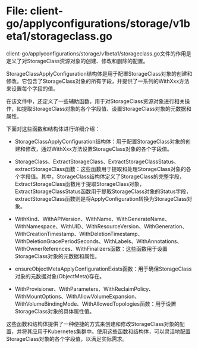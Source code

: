 # File: client-go/applyconfigurations/storage/v1beta1/storageclass.go

client-go/applyconfigurations/storage/v1beta1/storageclass.go文件的作用是定义了对StorageClass资源对象的创建、修改和删除的配置。

StorageClassApplyConfiguration结构体是用于配置StorageClass对象的创建和修改。它包含了StorageClass对象的所有字段，并提供了一系列的WithXxx方法来设置每个字段的值。

在该文件中，还定义了一些辅助函数，用于对StorageClass资源对象进行相关操作，如提取StorageClass对象的各个字段值、设置StorageClass对象的元数据和属性。

下面对这些函数和结构体进行详细介绍：

- StorageClassApplyConfiguration结构体：用于配置StorageClass对象的创建和修改，通过WithXxx方法设置StorageClass对象的各个字段值。

- StorageClass、ExtractStorageClass、ExtractStorageClassStatus、extractStorageClass函数：这些函数用于提取和处理StorageClass对象的各个字段值。其中，StorageClass结构体定义了StorageClass的完整字段，ExtractStorageClass函数用于提取StorageClass对象，ExtractStorageClassStatus函数用于提取StorageClass对象的Status字段，extractStorageClass函数则是将ApplyConfiguration转换为StorageClass对象。

- WithKind、WithAPIVersion、WithName、WithGenerateName、WithNamespace、WithUID、WithResourceVersion、WithGeneration、WithCreationTimestamp、WithDeletionTimestamp、WithDeletionGracePeriodSeconds、WithLabels、WithAnnotations、WithOwnerReferences、WithFinalizers函数：这些函数用于设置StorageClass对象的元数据和属性。

- ensureObjectMetaApplyConfigurationExists函数：用于确保StorageClass对象的元数据对象(ObjectMeta)存在。

- WithProvisioner、WithParameters、WithReclaimPolicy、WithMountOptions、WithAllowVolumeExpansion、WithVolumeBindingMode、WithAllowedTopologies函数：用于设置StorageClass对象的具体属性值。

这些函数和结构体提供了一种便捷的方式来创建和修改StorageClass对象的配置，并将其应用于Kubernetes集群中。使用这些函数和结构体，可以灵活地配置StorageClass对象的各个字段值，以满足实际需求。

